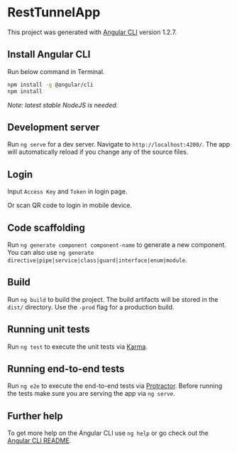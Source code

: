 # RestTunnelApp

This project was generated with [Angular CLI](https://github.com/angular/angular-cli) version 1.2.7.

## Install Angular CLI

Run below command in Terminal.

```bash
npm install -g @angular/cli
npm install
```

*Note: latest stable NodeJS is needed.*

## Development server

Run `ng serve` for a dev server. Navigate to `http://localhost:4200/`. The app will automatically reload if you change any of the source files.

## Login

Input `Access Key` and `Token` in login page.

Or scan QR code to login in mobile device.

## Code scaffolding

Run `ng generate component component-name` to generate a new component. You can also use `ng generate directive|pipe|service|class|guard|interface|enum|module`.

## Build

Run `ng build` to build the project. The build artifacts will be stored in the `dist/` directory. Use the `-prod` flag for a production build.

## Running unit tests

Run `ng test` to execute the unit tests via [Karma](https://karma-runner.github.io).

## Running end-to-end tests

Run `ng e2e` to execute the end-to-end tests via [Protractor](http://www.protractortest.org/).
Before running the tests make sure you are serving the app via `ng serve`.

## Further help

To get more help on the Angular CLI use `ng help` or go check out the [Angular CLI README](https://github.com/angular/angular-cli/blob/master/README.md).
